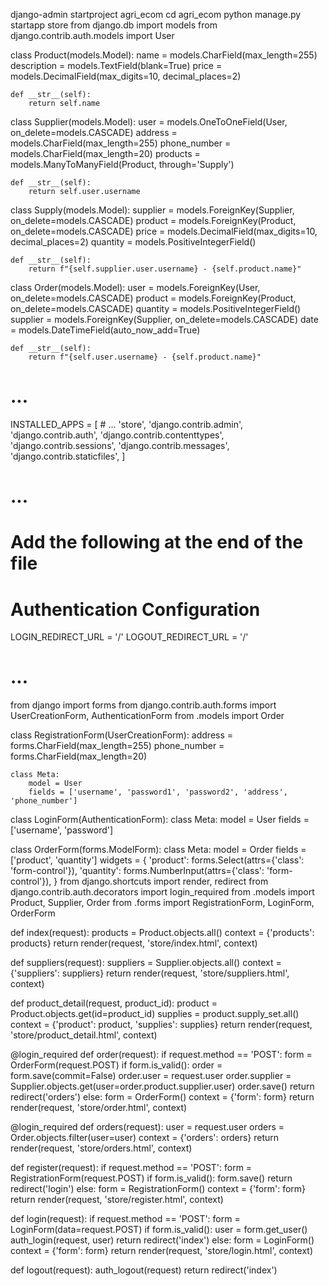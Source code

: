 django-admin startproject agri_ecom
cd agri_ecom
python manage.py startapp store
from django.db import models
from django.contrib.auth.models import User


class Product(models.Model):
    name = models.CharField(max_length=255)
    description = models.TextField(blank=True)
    price = models.DecimalField(max_digits=10, decimal_places=2)

    def __str__(self):
        return self.name


class Supplier(models.Model):
    user = models.OneToOneField(User, on_delete=models.CASCADE)
    address = models.CharField(max_length=255)
    phone_number = models.CharField(max_length=20)
    products = models.ManyToManyField(Product, through='Supply')

    def __str__(self):
        return self.user.username


class Supply(models.Model):
    supplier = models.ForeignKey(Supplier, on_delete=models.CASCADE)
    product = models.ForeignKey(Product, on_delete=models.CASCADE)
    price = models.DecimalField(max_digits=10, decimal_places=2)
    quantity = models.PositiveIntegerField()

    def __str__(self):
        return f"{self.supplier.user.username} - {self.product.name}"


class Order(models.Model):
    user = models.ForeignKey(User, on_delete=models.CASCADE)
    product = models.ForeignKey(Product, on_delete=models.CASCADE)
    quantity = models.PositiveIntegerField()
    supplier = models.ForeignKey(Supplier, on_delete=models.CASCADE)
    date = models.DateTimeField(auto_now_add=True)

    def __str__(self):
        return f"{self.user.username} - {self.product.name}"
# ...

INSTALLED_APPS = [
    # ...
    'store',
    'django.contrib.admin',
    'django.contrib.auth',
    'django.contrib.contenttypes',
    'django.contrib.sessions',
    'django.contrib.messages',
    'django.contrib.staticfiles',
]

# ...

# Add the following at the end of the file

# Authentication Configuration
LOGIN_REDIRECT_URL = '/'
LOGOUT_REDIRECT_URL = '/'

# ...
from django import forms
from django.contrib.auth.forms import UserCreationForm, AuthenticationForm
from .models import Order


class RegistrationForm(UserCreationForm):
    address = forms.CharField(max_length=255)
    phone_number = forms.CharField(max_length=20)

    class Meta:
        model = User
        fields = ['username', 'password1', 'password2', 'address', 'phone_number']


class LoginForm(AuthenticationForm):
    class Meta:
        model = User
        fields = ['username', 'password']


class OrderForm(forms.ModelForm):
    class Meta:
        model = Order
        fields = ['product', 'quantity']
        widgets = {
            'product': forms.Select(attrs={'class': 'form-control'}),
            'quantity': forms.NumberInput(attrs={'class': 'form-control'}),
        }
from django.shortcuts import render, redirect
from django.contrib.auth.decorators import login_required
from .models import Product, Supplier, Order
from .forms import RegistrationForm, LoginForm, OrderForm


def index(request):
    products = Product.objects.all()
    context = {'products': products}
    return render(request, 'store/index.html', context)


def suppliers(request):
    suppliers = Supplier.objects.all()
    context = {'suppliers': suppliers}
    return render(request, 'store/suppliers.html', context)


def product_detail(request, product_id):
    product = Product.objects.get(id=product_id)
    supplies = product.supply_set.all()
    context = {'product': product, 'supplies': supplies}
    return render(request, 'store/product_detail.html', context)


@login_required
def order(request):
    if request.method == 'POST':
        form = OrderForm(request.POST)
        if form.is_valid():
            order = form.save(commit=False)
            order.user = request.user
            order.supplier = Supplier.objects.get(user=order.product.supplier.user)
            order.save()
            return redirect('orders')
    else:
        form = OrderForm()
    context = {'form': form}
    return render(request, 'store/order.html', context)


@login_required
def orders(request):
    user = request.user
    orders = Order.objects.filter(user=user)
    context = {'orders': orders}
    return render(request, 'store/orders.html', context)


def register(request):
    if request.method == 'POST':
        form = RegistrationForm(request.POST)
        if form.is_valid():
            form.save()
            return redirect('login')
    else:
        form = RegistrationForm()
    context = {'form': form}
    return render(request, 'store/register.html', context)


def login(request):
    if request.method == 'POST':
        form = LoginForm(data=request.POST)
        if form.is_valid():
            user = form.get_user()
            auth_login(request, user)
            return redirect('index')
    else:
        form = LoginForm()
    context = {'form': form}
    return render(request, 'store/login.html', context)


def logout(request):
    auth_logout(request)
    return redirect('index')
